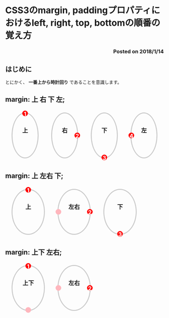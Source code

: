 # CSS3のmargin, paddingプロパティにおけるleft, right, top, bottomの順番の覚え方
<h3 style='text-align: right;'>Posted on 2018/1/14</h3>

## はじめに

とにかく、 **一番上から時計回り** であることを意識します。

## margin: 上 右 下 左;
<div style="display: flex;">
  <div class="circle">
    <span>上</span>
    <div class="point top">1</div>
  </div>
  <div class="circle">
    <span>右</span>
    <div class="point right">2</div>
  </div>
  <div class="circle">
    <span>下</span>
    <div class="point bottom">3</div>
  </div>
  <div class="circle">
    <span>左</span>
    <div class="point left">4</div>
  </div>
</div>

## margin: 上 左右 下;
<div style="display: flex;">
  <div class="circle">
    <span>上</span>
    <div class="point top">1</div>
  </div>
  <div class="circle">
    <span>左右</span>
    <div class="point right">2</div>
    <div class="point left gray"></div>
  </div>
  <div class="circle">
    <span>下</span>
    <div class="point bottom">3</div>
  </div>
</div>

## margin: 上下 左右;
<div style="display: flex;">
  <div class="circle">
    <span>上下</span>
    <div class="point top">1</div>
    <div class="point bottom gray"></div>
  </div>
  <div class="circle">
    <span>左右</span>
    <div class="point right">2</div>
    <div class="point left gray"></div>
  </div>
</div>

<style>
  .circle {
    width: 100px;
    height: 100px;
    border: 3px solid #ccc;
    border-radius: 50%;
    position: relative;
    margin: 10px 20px;
    padding-top: 40px;
    font-size: 18px;
    font-weight: bolder;
    text-align: center;
    vertical-align: middle;
  }
  .point {
    width: 18px;
    height: 18px;
    background: red;
    border-radius: 9px;
    position: absolute;
    color: white;
    text-align: center;
  }
  .point.top {
    top: -9px;
    left: calc(50% - 9px);
  }
  .point.right {
    top: calc(50% - 9px);
    right: -9px;
  }
  .point.bottom {
    bottom: -9px;
    left: calc(50% - 9px);
  }
  .point.left {
    top: calc(50% - 9px);
    left: -9px;
  }
  .point.gray {
    background: #FFB6BD;
  }
</style>
